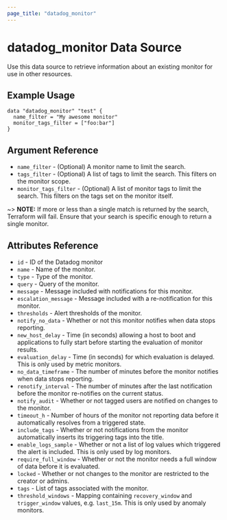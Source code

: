 ```yaml
---
page_title: "datadog_monitor"
---
```


# datadog_monitor Data Source

Use this data source to retrieve information about an existing monitor for use in other resources.

## Example Usage

```
data "datadog_monitor" "test" {
  name_filter = "My awesome monitor"
  monitor_tags_filter = ["foo:bar"]
}
```

## Argument Reference

 * `name_filter` - (Optional) A monitor name to limit the search.
 * `tags_filter` - (Optional) A list of tags to limit the search. This filters on the monitor scope.
 * `monitor_tags_filter` - (Optional) A list of monitor tags to limit the search. This filters on the tags set on the monitor itself.
 
 ~> **NOTE:** If more or less than a single match is returned by the search, Terraform will fail.
 Ensure that your search is specific enough to return a single monitor.

## Attributes Reference

* `id` - ID of the Datadog monitor
* `name` - Name of the monitor. 
* `type` - Type of the monitor.
* `query` - Query of the monitor.
* `message` - Message included with notifications for this monitor.
* `escalation_message` - Message included with a re-notification for this monitor.
* `thresholds` - Alert thresholds of the monitor.
* `notify_no_data` - Whether or not this monitor notifies when data stops reporting.
* `new_host_delay` - Time (in seconds) allowing a host to boot and
    applications to fully start before starting the evaluation of monitor
    results.
* `evaluation_delay` - Time (in seconds) for which evaluation is delayed. This is only used by metric monitors.
* `no_data_timeframe` - The number of minutes before the monitor notifies when data stops reporting.
* `renotify_interval` - The number of minutes after the last notification before the monitor re-notifies on the current status.
* `notify_audit` - Whether or not tagged users are notified on changes to the monitor.
* `timeout_h` - Number of hours of the monitor not reporting data before it automatically resolves from a triggered state.
* `include_tags` - Whether or not notifications from the monitor automatically inserts its triggering tags into the title.
* `enable_logs_sample` - Whether or not a list of log values which triggered the alert is included. This is only used by log monitors.
* `require_full_window` - Whether or not the monitor needs a full window of data before it is evaluated.
* `locked` - Whether or not changes to the monitor are restricted to the creator or admins.
* `tags` - List of tags associated with the monitor.
* `threshold_windows` - Mapping containing `recovery_window` and `trigger_window` values, e.g. `last_15m`. This is only used by anomaly monitors.
